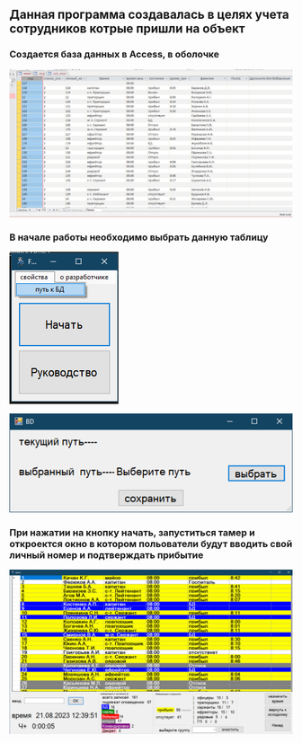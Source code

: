 ## Данная программа создавалась в целях учета сотрудников котрые пришли на объект

### Создается база данных в Acсess, в оболочке 

![Alt text](image.png)

### В начале работы необходимо выбрать данную таблицу 
![](image-1.png)

![Alt text](image-2.png)

### При нажатии на кнопку начать, запуститься тамер и откроектся окно в котором польователи будут вводить свой личный номер и подтверждать прибытие

![Alt text](image-3.png)